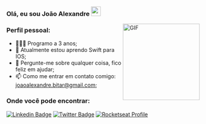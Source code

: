 ### Olá, eu sou João Alexandre <img src="https://media.giphy.com/media/hvRJCLFzcasrR4ia7z/giphy.gif" width="25px">

<img align="right" alt="GIF" src="https://media1.giphy.com/media/USV0ym3bVWQJJmNu3N/giphy.gif?cid=ecf05e47ctyu8c1agu29abhvmujsvyrqp94k39bip16u1ecw&rid=giphy.gif&ct=g" width="200" height="200" />


### Perfil pessoal:

- 👨🏻‍💻 Programo a 3 anos;
- 🚀 Atualmente estou aprendo Swift para IOS;
- 💬 Pergunte-me sobre qualquer coisa, fico feliz em ajudar;
- 📫 Como me entrar em contato comigo: [joaoalexandre.bitar@gmail.com](mailto:joaoalexandre.bitar@gmail.com);

### Onde você pode encontrar:

[![Linkedin Badge](https://img.shields.io/badge/-LinkedIn-0e76a8?style=flat-square&logo=Linkedin&logoColor=white)](https://linkedin.com/in/alexandre-bitar)
[![Twitter Badge](https://img.shields.io/badge/-Twitter-00acee?style=flat-square&logo=Twitter&logoColor=white)](https://twitter.com/j_alexandrebita)
[![Rocketseat Profile](https://img.shields.io/badge/-Rocketseat-8257e5?style=flat-square&logo=rocketseat&logoColor=white)](https://app.rocketseat.com.br/me/joao-alexandre)
